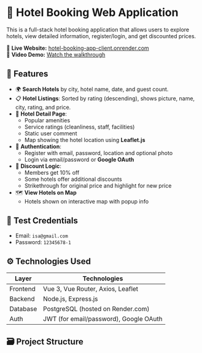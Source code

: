 # 🏨 Hotel Booking Web Application

This is a full-stack hotel booking application that allows users to explore hotels, view detailed information, register/login, and get discounted prices.

🔗 **Live Website:** [hotel-booking-app-client.onrender.com](https://hotel-booking-app-client.onrender.com)  
🎥 **Video Demo:** [Watch the walkthrough](https://drive.google.com/file/d/1pookBVyklVpppOTiFPDdtxt2mV9frDmx/view?usp=sharing)

## 🚀 Features

- 🌍 **Search Hotels** by city, hotel name, date, and guest count.
- 📋 **Hotel Listings**: Sorted by rating (descending), shows picture, name, city, rating, and price.
- 💬 **Hotel Detail Page**:
  - Popular amenities
  - Service ratings (cleanliness, staff, facilities)
  - Static user comment
  - Map showing the hotel location using **Leaflet.js**
- 🔐 **Authentication**:
  - Register with email, password, location and optional photo
  - Login via email/password or **Google OAuth**
- 💸 **Discount Logic**:
  - Members get 10% off
  - Some hotels offer additional discounts
  - Strikethrough for original price and highlight for new price
- 🗺️ **View Hotels on Map**
  - Hotels shown on interactive map with popup info

## 🧪 Test Credentials

- Email: `isa@gmail.com`  
- Password: `12345678-1`

## ⚙️ Technologies Used

| Layer       | Technologies                          |
|-------------|----------------------------------------|
| Frontend    | Vue 3, Vue Router, Axios, Leaflet      |
| Backend     | Node.js, Express.js                    |
| Database    | PostgreSQL (hosted on Render.com)      |
| Auth        | JWT (for email/password), Google OAuth |

## 🗃️ Project Structure

